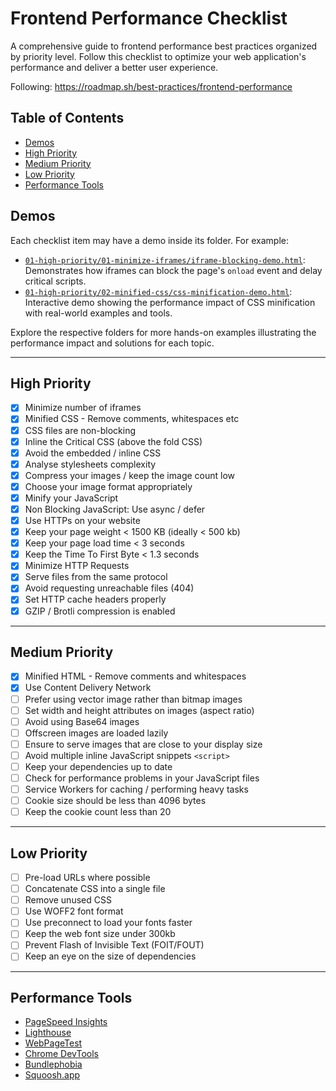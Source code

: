 # Frontend Performance Checklist

A comprehensive guide to frontend performance best practices organized by priority level. Follow this checklist to optimize your web application's performance and deliver a better user experience.

Following: https://roadmap.sh/best-practices/frontend-performance

## Table of Contents

- [Demos](#demos)
- [High Priority](#high-priority)
- [Medium Priority](#medium-priority)
- [Low Priority](#low-priority)
- [Performance Tools](#performance-tools)

## Demos

Each checklist item may have a demo inside its folder. For example:

- [`01-high-priority/01-minimize-iframes/iframe-blocking-demo.html`](./src/01-high-priority/01-minimize-iframes/iframe-blocking-demo.html): Demonstrates how iframes can block the page's `onload` event and delay critical scripts.
- [`01-high-priority/02-minified-css/css-minification-demo.html`](./src/01-high-priority/02-minified-css/css-minification-demo.html): Interactive demo showing the performance impact of CSS minification with real-world examples and tools.

Explore the respective folders for more hands-on examples illustrating the performance impact and solutions for each topic.

---

## High Priority

- [x] Minimize number of iframes
- [x] Minified CSS - Remove comments, whitespaces etc
- [x] CSS files are non-blocking
- [x] Inline the Critical CSS (above the fold CSS)
- [x] Avoid the embedded / inline CSS
- [x] Analyse stylesheets complexity
- [x] Compress your images / keep the image count low
- [x] Choose your image format appropriately
- [x] Minify your JavaScript
- [x] Non Blocking JavaScript: Use async / defer
- [x] Use HTTPs on your website
- [x] Keep your page weight < 1500 KB (ideally < 500 kb)
- [x] Keep your page load time < 3 seconds
- [x] Keep the Time To First Byte < 1.3 seconds
- [x] Minimize HTTP Requests
- [x] Serve files from the same protocol
- [x] Avoid requesting unreachable files (404)
- [x] Set HTTP cache headers properly
- [x] GZIP / Brotli compression is enabled

---

## Medium Priority

- [x] Minified HTML - Remove comments and whitespaces
- [x] Use Content Delivery Network
- [ ] Prefer using vector image rather than bitmap images
- [ ] Set width and height attributes on images (aspect ratio)
- [ ] Avoid using Base64 images
- [ ] Offscreen images are loaded lazily
- [ ] Ensure to serve images that are close to your display size
- [ ] Avoid multiple inline JavaScript snippets `<script>`
- [ ] Keep your dependencies up to date
- [ ] Check for performance problems in your JavaScript files
- [ ] Service Workers for caching / performing heavy tasks
- [ ] Cookie size should be less than 4096 bytes
- [ ] Keep the cookie count less than 20

---

## Low Priority

- [ ] Pre-load URLs where possible
- [ ] Concatenate CSS into a single file
- [ ] Remove unused CSS
- [ ] Use WOFF2 font format
- [ ] Use preconnect to load your fonts faster
- [ ] Keep the web font size under 300kb
- [ ] Prevent Flash of Invisible Text (FOIT/FOUT)
- [ ] Keep an eye on the size of dependencies

---

## Performance Tools

- [PageSpeed Insights](https://pagespeed.web.dev/)
- [Lighthouse](https://developer.chrome.com/docs/lighthouse/overview/)
- [WebPageTest](https://www.webpagetest.org/)
- [Chrome DevTools](https://developer.chrome.com/docs/devtools/)
- [Bundlephobia](https://bundlephobia.com/)
- [Squoosh.app](https://squoosh.app/)
